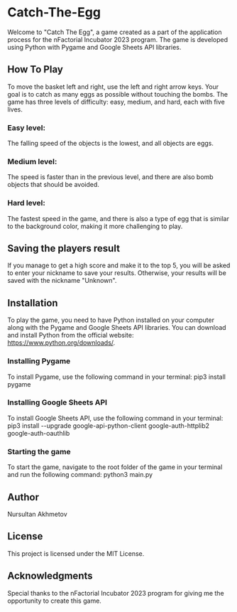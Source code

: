 # Catch-The-Egg

Welcome to "Catch The Egg", a game created as a part of the application process for the nFactorial Incubator 2023 program. The game is developed using Python with Pygame and Google Sheets API libraries.

## How To Play
To move the basket left and right, use the left and right arrow keys. Your goal is to catch as many eggs as possible without touching the bombs. The game has three levels of difficulty: easy, medium, and hard, each with five lives.

### Easy level:
The falling speed of the objects is the lowest, and all objects are eggs.

### Medium level:
The speed is faster than in the previous level, and there are also bomb objects that should be avoided.

### Hard level:
The fastest speed in the game, and there is also a type of egg that is similar to the background color, making it more challenging to play.

## Saving the players result
If you manage to get a high score and make it to the top 5, you will be asked to enter your nickname to save your results. Otherwise, your results will be saved with the nickname "Unknown".

## Installation
To play the game, you need to have Python installed on your computer along with the Pygame and Google Sheets API libraries. You can download and install Python from the official website: https://www.python.org/downloads/.

### Installing Pygame
To install Pygame, use the following command in your terminal:
pip3 install pygame

### Installing Google Sheets API
To install Google Sheets API, use the following command in your terminal:
pip3 install --upgrade google-api-python-client google-auth-httplib2 google-auth-oauthlib

### Starting the game
To start the game, navigate to the root folder of the game in your terminal and run the following command:
python3 main.py

## Author
Nursultan Akhmetov

## License
This project is licensed under the MIT License.

## Acknowledgments
Special thanks to the nFactorial Incubator 2023 program for giving me the opportunity to create this game.